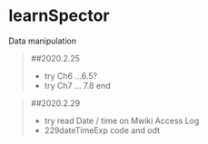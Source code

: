 # learnSpector
Data manipulation
>##2020.2.25
>- try Ch6 ...6.5?
>- try Ch7 ... 7.8  end

>##2020.2.29
>- try read Date / time on Mwiki Access Log
>- 229dateTimeExp  code and odt
